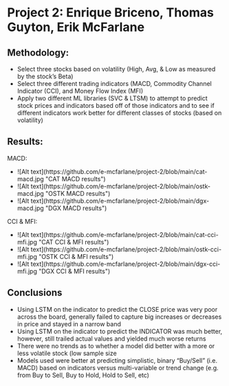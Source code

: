 # Project 2: Enrique Briceno, Thomas Guyton, Erik McFarlane

## Methodology:
<ul>
  <li>Select three stocks based on volatility (High, Avg, & Low as measured by the stock’s Beta)
  <li>Select three different trading indicators (MACD, Commodity Channel Indicator (CCI), and Money Flow Index (MFI)
  <li>Apply two different ML libraries (SVC & LTSM) to attempt to predict stock prices and indicators based off of those indicators and to see if different indicators work better for different classes of stocks (based on volatility)
</ul>

## Results:
MACD: 
  <ul>
    <li>![Alt text](https://github.com/e-mcfarlane/project-2/blob/main/cat-macd.jpg "CAT MACD results")
    <li>![Alt text](https://github.com/e-mcfarlane/project-2/blob/main/ostk-macd.jpg "OSTK MACD results")
    <li>![Alt text](https://github.com/e-mcfarlane/project-2/blob/main/dgx-macd.jpg "DGX MACD results")
  </ul>
  CCI & MFI: 
  <ul>
    <li>![Alt text](https://github.com/e-mcfarlane/project-2/blob/main/cat-cci-mfi.jpg "CAT CCI & MFI results")
    <li>![Alt text](https://github.com/e-mcfarlane/project-2/blob/main/ostk-cci-mfi.jpg "OSTK CCI & MFI results")
    <li>![Alt text](https://github.com/e-mcfarlane/project-2/blob/main/dgx-cci-mfi.jpg "DGX CCI & MFI results")
  </ul>


## Conclusions
<ul>
  <li>Using LSTM on the indicator to predict the CLOSE price was very poor across the board, generally failed to capture big increases or decreases in price and stayed in a narrow band
  <li>Using LSTM on the indicator to predict the INDICATOR was much better, however, still trailed actual values and yielded much worse returns
  <li>There were no trends as to whether a model did better with a more or less volatile stock (low sample size
  <li>Models used were better at predicting simplistic, binary “Buy/Sell” (i.e. MACD) based on indicators versus multi-variable or trend change (e.g. from Buy to Sell, Buy to Hold, Hold to Sell, etc)
